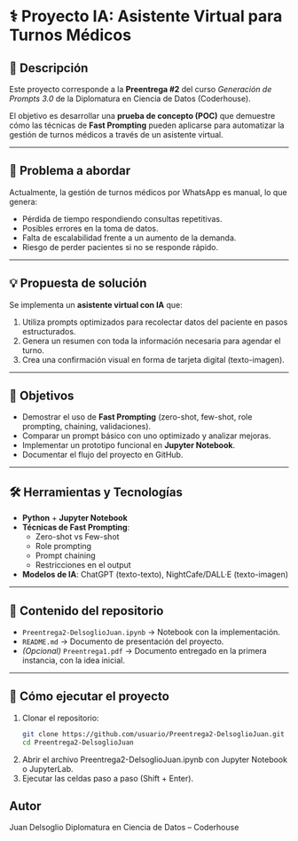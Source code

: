 # ⚕️ Proyecto IA: Asistente Virtual para Turnos Médicos  

## 📌 Descripción  
Este proyecto corresponde a la **Preentrega #2** del curso *Generación de Prompts 3.0* de la Diplomatura en Ciencia de Datos (Coderhouse).  

El objetivo es desarrollar una **prueba de concepto (POC)** que demuestre cómo las técnicas de **Fast Prompting** pueden aplicarse para automatizar la gestión de turnos médicos a través de un asistente virtual.  

---

## 🚩 Problema a abordar  
Actualmente, la gestión de turnos médicos por WhatsApp es manual, lo que genera:  
- Pérdida de tiempo respondiendo consultas repetitivas.  
- Posibles errores en la toma de datos.  
- Falta de escalabilidad frente a un aumento de la demanda.  
- Riesgo de perder pacientes si no se responde rápido.  

---

## 💡 Propuesta de solución  
Se implementa un **asistente virtual con IA** que:  
1. Utiliza prompts optimizados para recolectar datos del paciente en pasos estructurados.  
2. Genera un resumen con toda la información necesaria para agendar el turno.  
3. Crea una confirmación visual en forma de tarjeta digital (texto-imagen).  

---

## 🎯 Objetivos  
- Demostrar el uso de **Fast Prompting** (zero-shot, few-shot, role prompting, chaining, validaciones).  
- Comparar un prompt básico con uno optimizado y analizar mejoras.  
- Implementar un prototipo funcional en **Jupyter Notebook**.  
- Documentar el flujo del proyecto en GitHub.  

---

## 🛠️ Herramientas y Tecnologías  
- **Python** + **Jupyter Notebook**  
- **Técnicas de Fast Prompting**:  
  - Zero-shot vs Few-shot  
  - Role prompting  
  - Prompt chaining  
  - Restricciones en el output  
- **Modelos de IA**: ChatGPT (texto-texto), NightCafe/DALL·E (texto-imagen)  

---

## 📂 Contenido del repositorio  
- `Preentrega2-DelsoglioJuan.ipynb` → Notebook con la implementación.  
- `README.md` → Documento de presentación del proyecto.  
- *(Opcional)* `Preentrega1.pdf` → Documento entregado en la primera instancia, con la idea inicial.  

---

## 🚀 Cómo ejecutar el proyecto  
1. Clonar el repositorio:  
   ```bash
   git clone https://github.com/usuario/Preentrega2-DelsoglioJuan.git
   cd Preentrega2-DelsoglioJuan
2. Abrir el archivo Preentrega2-DelsoglioJuan.ipynb con Jupyter Notebook o JupyterLab.
3. Ejecutar las celdas paso a paso (Shift + Enter).

## Autor

Juan Delsoglio
Diplomatura en Ciencia de Datos – Coderhouse